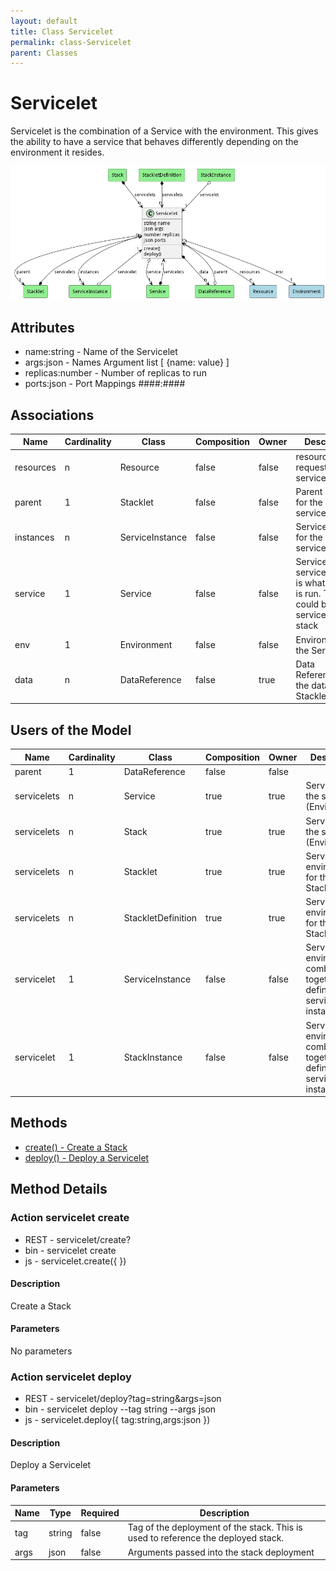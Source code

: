```yaml
---
layout: default
title: Class Servicelet
permalink: class-Servicelet
parent: Classes
---
```


# Servicelet

Servicelet is the combination of a Service with the environment. This gives the ability to have  a service that behaves differently depending on the environment it resides.

![Logical Diagram](./logical.png)

## Attributes

* name:string - Name of the Servicelet
* args:json - Names Argument list [ {name: value} ]
* replicas:number - Number of replicas to run
* ports:json - Port Mappings ####:####


## Associations

| Name | Cardinality | Class | Composition | Owner | Description |
| --- | --- | --- | --- | --- | --- |
| resources | n | Resource | false | false | resource requests for the servicelet |
| parent | 1 | Stacklet | false | false | Parent stacklet for the servicelet |
| instances | n | ServiceInstance | false | false | ServiceInstance for the servicelet |
| service | 1 | Service | false | false | Service for the servicelet, this is what service is run. This could be a service or a stack |
| env | 1 | Environment | false | false | Environment for the Servicelet |
| data | n | DataReference | false | true | Data References to the data in the Stacklet |



## Users of the Model

| Name | Cardinality | Class | Composition | Owner | Description |
| --- | --- | --- | --- | --- | --- |
| parent | 1 | DataReference | false | false |  |
| servicelets | n | Service | true | true | Servicelets of the service (Environment) |
| servicelets | n | Stack | true | true | Servicelets of the service (Environment) |
| servicelets | n | Stacklet | true | true | Service with environment for the Stacklet |
| servicelets | n | StackletDefinition | true | true | Service with environment for the Stacklet |
| servicelet | 1 | ServiceInstance | false | false | Service and environment combined together that defines the service instance |
| servicelet | 1 | StackInstance | false | false | Service and environment combined together that defines the service instance |





## Methods
* [create() - Create a Stack](#action-create)
* [deploy() - Deploy a Servicelet](#action-deploy)


<h2>Method Details</h2>
    
### Action servicelet create



* REST - servicelet/create?
* bin - servicelet create 
* js - servicelet.create({  })

#### Description
Create a Stack

#### Parameters

No parameters



### Action servicelet deploy



* REST - servicelet/deploy?tag=string&amp;args=json
* bin - servicelet deploy --tag string --args json
* js - servicelet.deploy({ tag:string,args:json })

#### Description
Deploy a Servicelet

#### Parameters

| Name | Type | Required | Description |
|---|---|---|---|
| tag | string |false | Tag of the deployment of the stack. This is used to reference the deployed stack. |
| args | json |false | Arguments passed into the stack deployment |





